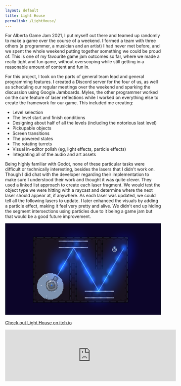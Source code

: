 ```yaml
---
layout: default
title: Light House
permalink: /LightHouse/
---
```


For Alberta Game Jam 2021, I put myself out there and teamed up randomly to make a game over the course of a weekend. I formed a team with three others (a programmer, a musician and an artist) I had never met before, and we spent the whole weekend putting together something we could be proud of. This is one of my favourite game jam outcomes so far, where we made a really tight and fun game, without overscoping while still getting in a reasonable amount of content and fun in.

For this project, I took on the parts of general team lead and general programming features. I created a Discord server for the four of us, as well as scheduling our regular meetings over the weekend and sparking the discussion using Google Jamboards. Myles, the other programmer worked on the core feature of laser reflections while I worked on everything else to create the framework for our game. This included me creating:
* Level selection
* The level start and finish conditions
* Designing about half of all the levels (including the notorious last level)
* Pickupable objects
* Screen transitions
* The powered states
* The rotating turrets
* Visual in-editor polish (eg, light effects, particle effects)
* Integrating all of the audio and art assets

Being highly familiar with Godot, none of these particular tasks were difficult or technically interesting, besides the lasers that I didn't work on. Though I did chat with the developer regarding their implementation to make sure I understood their work and thought it was quite clever. They used a linked list approach to create each laser fragment. We would test the object type we were hitting with a raycast and determine where the next laser should appear at, if anywhere. As each laser was updated, we could tell all the following lasers to update. I later enhanced the visuals by adding a particle effect, making it feel very pretty and alive. We didn't end up hiding the segment intersections using particles due to it being a game jam but that would be a good future improvement.


![LighthouseGameplay](/assets/LighthouseGameplay.png)

[Check out Light House on itch.io](https://dragonchasing.itch.io/light-house)

<iframe src="https://itch.io/embed/1159743" width="552" height="167" frameborder="0"><a href="https://dragonchasing.itch.io/light-house">Light House by Dragon Chasing Games, ElliotSnyder, Struckdown, wliamjackson</a></iframe>